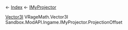 ← [Index](Api-Index) ← [IMyProjector](Sandbox.ModAPI.Ingame.IMyProjector)

[Vector3I](VRageMath.Vector3I) VRageMath.Vector3I Sandbox.ModAPI.Ingame.IMyProjector.ProjectionOffset